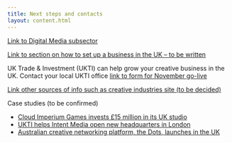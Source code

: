 ```yaml
---
title: Next steps and contacts
layout: content.html
---
```


[Link to Digital Media subsector]()

[Link to section on how  to set up a business in the UK – to be written]()

UK Trade & Investment (UKTI) can help grow your creative business in the UK.  Contact your local UKTI office [link to form for November go-live]()
 
[Link  other sources of info such as creative industries site (to be decided)]()

Case studies (to be confirmed)
-	[Cloud Imperium Games invests £15 million in its UK studio](https://www.gov.uk/government/case-studies/cloud-imperium-games-invests-15-million-in-its-uk-studio)
-	[UKTI helps Intent Media open new headquarters in London](https://www.gov.uk/government/case-studies/ukti-helps-intent-media-open-new-headquarters-in-london)
-	[Australian creative networking platform, the Dots, launches in the UK](https://www.youtube.com/watch?v=tl8BHd1hhjc) 
